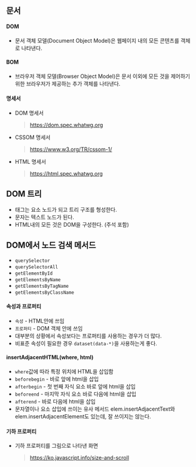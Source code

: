 ## 문서

#### DOM

- 문서 객체 모델(Document Object Model)은 웹페이지 내의 모든 콘텐츠를 객체로 나타낸다.

#### BOM

- 브라우저 객체 모델(Browser Object Model)은 문서 이외에 모든 것을 제어하기 위한 브라우저가 제공하는 추가 객체를 나타낸다.

#### 명세서

- DOM 명세서

  > https://dom.spec.whatwg.org

- CSSOM 명세서

  > https://www.w3.org/TR/cssom-1/

- HTML 명세서
  > https://html.spec.whatwg.org

## DOM 트리

- 태그는 요소 노드가 되고 트리 구조를 형성한다.
- 문자는 텍스트 노드가 된다.
- HTML내의 모든 것은 DOM을 구성한다. (주석 포함)

## DOM에서 노드 검색 메서드

- `querySelector`
- `querySelectorAll`
- `getElementById`
- `getElementsByName`
- `getElementsByTagName`
- `getElementsByClassName`

#### 속성과 프로퍼티

- `속성` - HTML안에 쓰임
- `프로퍼티` - DOM 객체 안에 쓰임
- 대부분의 상황에서 속성보다는 프로퍼티를 사용하는 경우가 더 많다.
- 비표준 속성이 필요한 경우 `dataset(data-*)`을 사용하는게 좋다.

#### insertAdjacentHTML(where, html)

- `where`값에 따라 특정 위치에 HTML을 삽입함
- `beforebegin` - 바로 앞에 html을 삽입
- `afterbegin` - 첫 번째 자식 요소 바로 앞에 html을 삽입
- `beforeend` - 마지막 자식 요소 바로 다음에 html을 삽입
- `afterend` - 바로 다음에 html을 삽입
- 문자열이나 요소 삽입에 쓰이는 유사 메서드 elem.insertAdjacentText와 elem.insertAdjacentElement도 있는데, 잘 쓰이지는 않는다.

#### 기하 프로퍼티

- 기하 프로퍼티를 그림으로 나타낸 화면
  > https://ko.javascript.info/size-and-scroll
